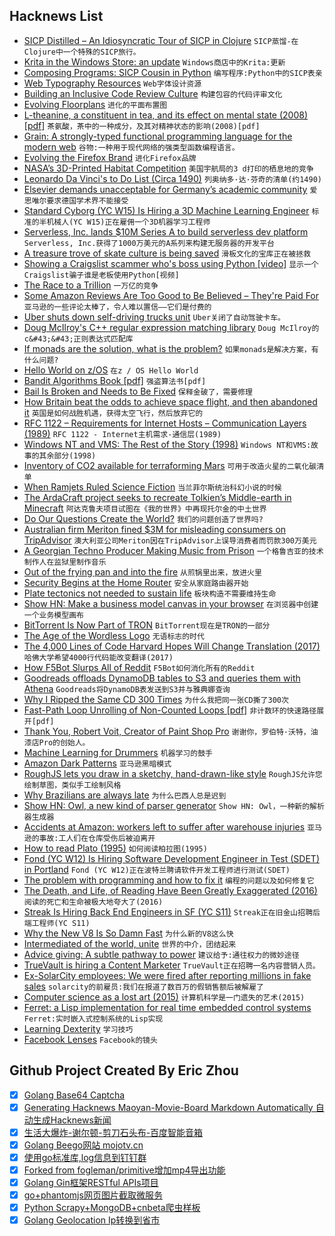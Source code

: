 ## Hacknews List


- [SICP Distilled – An Idiosyncratic Tour of SICP in Clojure](http://www.sicpdistilled.com)  `SICP蒸馏-在Clojure中一个特殊的SICP旅行。`
- [Krita in the Windows Store: an update](https://krita.org/en/item/krita-in-the-windows-store-an-update/)  `Windows商店中的Krita:更新`
- [Composing Programs: SICP Cousin in Python](http://www.composingprograms.com/)  `编写程序:Python中的SICP表亲`
- [Web Typography Resources](https://betterwebtype.com/web-typography-resources)  `Web字体设计资源`
- [Building an Inclusive Code Review Culture](https://blog.plaid.com/building-an-inclusive-code-review-culture/)  `构建包容的代码评审文化`
- [Evolving Floorplans](http://www.joelsimon.net/evo_floorplans.html)  `进化的平面布置图`
- [L-theanine, a constituent in tea, and its effect on mental state (2008) [pdf]](http://apjcn.nhri.org.tw/server/APJCN/17%20Suppl%201//167.pdf)  `茶氨酸，茶中的一种成分，及其对精神状态的影响(2008)[pdf]`
- [Grain: A strongly-typed functional programming language for the modern web](https://grain-lang.org/)  `谷物:一种用于现代网络的强类型函数编程语言。`
- [Evolving the Firefox Brand](https://blog.mozilla.org/opendesign/evolving-the-firefox-brand/)  `进化Firefox品牌`
- [NASA’s 3D-Printed Habitat Competition](https://www.nasa.gov/directorates/spacetech/centennial_challenges/3DPHab/five-teams-win-a-share-of-100000-in-virtual-modeling-stage)  `美国宇航局的3 d打印的栖息地的竞争`
- [Leonardo Da Vinci&#39;s to Do List (Circa 1490)](http://www.openculture.com/2018/07/leonardo-da-vincis-list-circa-1490.html)  `列奥纳多·达·芬奇的清单(约1490)`
- [Elsevier demands unacceptable for Germany’s academic community](https://www.hrk.de/press/press-releases/press-release/meldung/deal-and-elsevier-negotiations-elsevier-demands-unacceptable-for-the-academic-community-4409/)  `爱思唯尔要求德国学术界不能接受`
- [Standard Cyborg (YC W15) Is Hiring a 3D Machine Learning Engineer](item?id=17649726)  `标准的半机械人(YC W15)正在雇佣一个3D机器学习工程师`
- [Serverless, Inc. lands $10M Series A to build serverless dev platform](https://techcrunch.com/2018/07/30/serverless-inc-lands-10-m-series-a-to-build-serverless-developers-platform/)  `Serverless, Inc.获得了1000万美元的A系列来构建无服务器的开发平台`
- [A treasure trove of skate culture is being saved](https://www.huckmag.com/outdoor/rad-archive-dan-adams-skate-culture/)  `滑板文化的宝库正在被拯救`
- [Showing a Craigslist scammer who&#39;s boss using Python [video]](https://www.youtube.com/watch?v=UtNYzv8gLbs&amp;feature=youtu.be)  `显示一个Craigslist骗子谁是老板使用Python[视频]`
- [The Race to a Trillion](https://www.aboveavalon.com/notes/2018/7/11/the-race-to-a-trillion)  `一万亿的竞争`
- [Some Amazon Reviews Are Too Good to Be Believed – They&#39;re Paid For](https://www.npr.org/2018/07/30/629800775/some-amazon-reviews-are-too-good-to-be-believed-theyre-paid-for)  `亚马逊的一些评论太棒了，令人难以置信——它们是付费的`
- [Uber shuts down self-driving trucks unit](https://techcrunch.com/2018/07/30/ubers-self-driving-trucks-division-is-dead-long-live-uber-self-driving-cars/)  `Uber关闭了自动驾驶卡车。`
- [Doug McIlroy&#39;s C&#43;&#43; regular expression matching library](https://github.com/arnoldrobbins/mcilroy-regex)  `Doug McIlroy的c&#43;&#43;正则表达式匹配库`
- [If monads are the solution, what is the problem?](http://danghica.blogspot.com/2018/07/haskell-if-monads-are-solution-what-is.html)  `如果monads是解决方案，有什么问题?`
- [Hello World on z/OS](https://medium.com/@bellmar/hello-world-on-z-os-a0ef31c1e87f)  `在z / OS Hello World`
- [Bandit Algorithms Book [pdf]](http://downloads.tor-lattimore.com/banditbook/book.pdf)  `强盗算法书[pdf]`
- [Bail Is Broken and Needs to Be Fixed](https://www.newsobserver.com/news/local/counties/orange-county/article215771080.html)  `保释金破了，需要修理`
- [How Britain beat the odds to achieve space flight, and then abandoned it](https://medium.com/lapsed-historian/an-empire-of-stars-d6b24f92cbc7)  `英国是如何战胜机遇，获得太空飞行，然后放弃它的`
- [RFC 1122 – Requirements for Internet Hosts – Communication Layers (1989)](https://tools.ietf.org/html/rfc1122)  `RFC 1122 - Internet主机需求-通信层(1989)`
- [Windows NT and VMS: The Rest of the Story (1998)](https://www.itprotoday.com/management-mobility/windows-nt-and-vms-rest-story)  `Windows NT和VMS:故事的其余部分(1998)`
- [Inventory of CO2 available for terraforming Mars](https://www.nature.com/articles/s41550-018-0529-6)  `可用于改造火星的二氧化碳清单`
- [When Ramjets Ruled Science Fiction](https://www.tor.com/2018/07/30/when-ramjets-ruled-science-fiction/)  `当兰菲尔斯统治科幻小说的时候`
- [The ArdaCraft project seeks to recreate Tolkien’s Middle-earth in Minecraft](https://ardacraft.me/)  `阿达克鲁夫项目试图在《我的世界》中再现托尔金的中土世界`
- [Do Our Questions Create the World?](https://blogs.scientificamerican.com/cross-check/do-our-questions-create-the-world/)  `我们的问题创造了世界吗?`
- [Australian firm Meriton fined $3M for misleading consumers on TripAdvisor](https://www.accc.gov.au/media-release/meriton-to-pay-3-million-for-misleading-consumers-on-tripadvisor)  `澳大利亚公司Meriton因在TripAdvisor上误导消费者而罚款300万美元`
- [A Georgian Techno Producer Making Music from Prison](http://www.electronicbeats.net/behind-bars-meet-the-georgian-techno-producer-making-music-from-prison/)  `一个格鲁吉亚的技术制作人在监狱里制作音乐`
- [Out of the frying pan and into the fire](https://ar.al/2018/07/30/out-of-the-frying-pan-and-into-the-fire/)  `从煎锅里出来，放进火里`
- [Security Begins at the Home Router](https://insights.sei.cmu.edu/sei_blog/2018/07/security-begins-at-the-home-router.html)  `安全从家庭路由器开始`
- [Plate tectonics not needed to sustain life](https://phys.org/news/2018-07-plate-tectonics-sustain-life.html)  `板块构造不需要维持生命`
- [Show HN: Make a business model canvas in your browser](https://sbussard.github.io/canvas-sketch/)  `在浏览器中创建一个业务模型画布`
- [BitTorrent Is Now Part of TRON](http://blog.bittorrent.com/2018/07/23/its-official-bittorrent-is-now-part-of-tron/)  `BitTorrent现在是TRON的一部分`
- [The Age of the Wordless Logo](https://www.theatlantic.com/business/archive/2016/09/the-age-of-the-wordless-logo/499166/?single_page=true)  `无语标志的时代`
- [The 4,000 Lines of Code Harvard Hopes Will Change Translation (2017)](https://slator.com/academia/4000-lines-code-harvard-hopes-will-change-translation/)  `哈佛大学希望4000行代码能改变翻译(2017)`
- [How F5Bot Slurps All of Reddit](https://intoli.com/blog/f5bot/)  `F5Bot如何消化所有的Reddit`
- [Goodreads offloads DynamoDB tables to S3 and queries them with Athena](https://aws.amazon.com/blogs/big-data/how-goodreads-offloads-amazon-dynamodb-tables-to-amazon-s3-and-queries-them-using-amazon-athena/)  `Goodreads将DynamoDB表发送到S3并与雅典娜查询`
- [Why I Ripped the Same CD 300 Times](https://john-millikin.com/%F0%9F%A4%94/why-i-ripped-the-same-cd-300-times)  `为什么我把同一张CD撕了300次`
- [Fast-Path Loop Unrolling of Non-Counted Loops [pdf]](http://ssw.jku.at/General/Staff/Leopoldseder/manlang2018-fast_path_unrolling_authorpreprint.pdf)  `非计数环的快速路径展开[pdf]`
- [Thank You, Robert Voit, Creator of Paint Shop Pro](https://ianlotinsky.wordpress.com/2018/07/29/thank-you-robert-voit-creator-of-jasc-paint-shop-pro/)  `谢谢你，罗伯特·沃特，油漆店Pro的创始人。`
- [Machine Learning for Drummers](http://blog.petersobot.com/machine-learning-for-drummers)  `机器学习的鼓手`
- [Amazon Dark Patterns](http://www.netinstructions.com/amazon-dark-patterns/)  `亚马逊黑暗模式`
- [RoughJS lets you draw in a sketchy, hand-drawn-like style](https://www.tutorialdocs.com/tutorial/roughjs/get-started.html)  `RoughJS允许您绘制草图，类似手工绘制风格`
- [Why Brazilians are always late](http://www.bbc.com/travel/story/20180729-why-brazilians-are-always-late)  `为什么巴西人总是迟到`
- [Show HN: Owl, a new kind of parser generator](https://github.com/ianh/owl)  `Show HN: Owl，一种新的解析器生成器`
- [Accidents at Amazon: workers left to suffer after warehouse injuries](https://www.theguardian.com/technology/2018/jul/30/accidents-at-amazon-workers-left-to-suffer-after-warehouse-injuries)  `亚马逊的事故:工人们在仓库受伤后被迫离开`
- [How to read Plato (1995)](http://plato-dialogues.org/email/950404_1.htm)  `如何阅读柏拉图(1995)`
- [Fond (YC W12) Is Hiring Software Development Engineer in Test (SDET) in Portland](https://jobs.lever.co/fond/0b674725-2493-4d42-90b1-10d631c94d98)  `Fond (YC W12)正在波特兰聘请软件开发工程师进行测试(SDET)`
- [The problem with programming and how to fix it](https://alarmingdevelopment.org/?p=1173)  `编程的问题以及如何修复它`
- [The Death, and Life, of Reading Have Been Greatly Exaggerated (2016)](http://lj.libraryjournal.com/blogs/annoyedlibrarian/2016/08/18/the-death-and-life-of-reading-have-been-greatly-exaggerated/)  `阅读的死亡和生命被极大地夸大了(2016)`
- [Streak Is Hiring Back End Engineers in  SF (YC S11)](https://www.streak.com/careers#BackendEngineer)  `Streak正在旧金山招聘后端工程师(YC S11)`
- [Why the New V8 Is So Damn Fast](https://nodesource.com/blog/why-the-new-v8-is-so-damn-fast)  `为什么新的V8这么快`
- [Intermediated of the world, unite](https://radiobruxelleslibera.com/2018/06/26/intermediated-of-the-world-unite/)  `世界的中介，团结起来`
- [Advice giving: A subtle pathway to power](https://ink.library.smu.edu.sg/cgi/viewcontent.cgi?article=6779&amp;context=lkcsb_research)  `建议给予:通往权力的微妙途径`
- [TrueVault is hiring a Content Marketer](https://angel.co/truevault/jobs/386206-content-marketing-manager)  `TrueVault正在招聘一名内容营销人员。`
- [Ex-SolarCity employees: We were fired after reporting millions in fake sales](https://arstechnica.com/tech-policy/2018/07/3-ex-solarcity-employees-claim-company-oversaw-bogus-sales-to-inflate-valuation)  `solarcity的前雇员:我们在报道了数百万的假销售额后被解雇了`
- [Computer science as a lost art (2015)](http://rubyhacker.com/blog2/20150917.html)  `计算机科学是一门遗失的艺术(2015)`
- [Ferret: a Lisp implementation for real time embedded control systems](https://github.com/nakkaya/ferret)  `Ferret:实时嵌入式控制系统的Lisp实现`
- [Learning Dexterity](https://blog.openai.com/learning-dexterity/)  `学习技巧`
- [Facebook Lenses](https://stratechery.com/2018/facebook-lenses/)  `Facebook的镜头`

## Github Project Created By Eric Zhou

- [x] [Golang Base64 Captcha](https://github.com/mojocn/base64Captcha)
- [x] [Generating Hacknews Maoyan-Movie-Board Markdown Automatically 自动生成Hacknews新闻](https://github.com/dejavuzhou/md-genie)
- [x] [生活大爆炸-谢尔顿-剪刀石头布-百度智能音箱](https://github.com/mojocn/dueros-bang-game)
- [x] [Golang Beego网站 mojotv.cn](https://github.com/mojocn/www.mojotv.cn)
- [x] [使用go标准库,log信息到钉钉群](https://github.com/mojocn/dooger)
- [x] [Forked from fogleman/primitive增加mp4导出功能](https://github.com/mojocn/primitive)
- [x] [Golang Gin框架RESTful APIs项目](https://github.com/JJJJJJJerk/ezier-golang-web-api-framework)
- [x] [go+phantomjs网页图片截取微服务](https://github.com/mojocn/screen_shot)
- [x] [Python Scrapy+MongoDB+cnbeta爬虫样板](https://github.com/mojocn/scrapy_mongodb_boilerplate_cnbeta)
- [x] [Golang Geolocation Ip转换到省市](https://github.com/mojocn/ip2location)